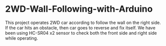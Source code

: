 # 2WD-Wall-Following-with-Arduino
This project operates 2WD car according to follow the wall on the right side.
If the car hits an obstacle, then car goes to reverse and fix itself.
We have been using HC-SR04 x2 sensor to check both the front side and right side while operating.
